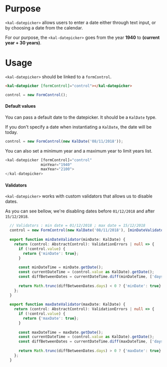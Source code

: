# Purpose

`<kal-datepicker>`  allows users to enter a date either through text input, or by choosing a date from the calendar.

For our purpose, the `<kal-datepicker>` goes from the year <b>1940</b> to <b>(current year + 30 years)</b>. 

# Usage

`<kal-datepicker>` should be linked to a `formControl`.

```html
<kal-datepicker [formControl]="control"></kal-datepicker>
```

```typescript
control = new FormControl();
```

#### Default values

You can pass a default date to the datepicker. It should be a `KalDate` type. 

If you don't specify a date when instantiating a `KalDate`, the date will be today.
```typescript
control = new FormControl(new KalDate('08/11/2018'));
```

You can also set a minimum year and a maximum year to limit years list.
```typescript
<kal-datepicker [formControl]="control"
                minYear="1940"
                maxYear="2100">
</kal-datepicker>
```

#### Validators

`<kal-datepicker>` works with custom validators that allows us to disable dates.

As you can see bellow, we're disabling dates before `01/12/2018` and after `15/12/2018`. 
```typescript
  // Validators : min date = 01/12/2018 ; max date = 15/12/2018
  control = new FormControl(new KalDate('08/11/2018'), [minDateValidator(new KalDate('01/12/2018')), maxDateValidator(new KalDate('15/12/2018'))]);
  
  export function minDateValidator(minDate: KalDate) {
    return (control: AbstractControl): ValidationErrors | null => {
      if (!control.value) {
        return {'minDate': true};
      }
  
      const minDateTime = minDate.getDate();
      const currentDateTime = (control.value as KalDate).getDate();
      const diffBetweenDates = currentDateTime.diff(minDateTime, ['days']).toObject();
  
      return Math.trunc(diffBetweenDates.days) < 0 ? {'minDate': true} : null;
    };
  }
  
  export function maxDateValidator(maxDate: KalDate) {
    return (control: AbstractControl): ValidationErrors | null => {
      if (!control.value) {
        return {'maxDate': true};
      }
  
      const maxDateTime = maxDate.getDate();
      const currentDateTime = (control.value as KalDate).getDate();
      const diffBetweenDates = currentDateTime.diff(maxDateTime, ['days']).toObject();
  
      return Math.trunc(diffBetweenDates.days) > 0 ? {'maxDate': true} : null;
    };
  }
```
